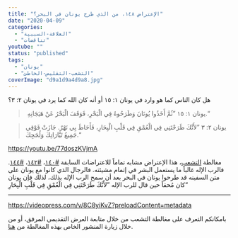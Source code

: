 ```yaml
---
title: "الإعتراض ١٤٨، من الذي طرح يونان في البحر؟"
date: "2020-04-09"
categories: 
  - "العلاقة-السببية"
  - "تناقضات"
youtube: ""
status: "published"
tags: 
  - "يونان"
  - "التشعب-التقليص-الخاطئ"
coverImage: "d9a1d9a4d9a8.jpg"
---
```


هل كان الناس كما هو وارد في يونان ١: ١٥ أو أنه كان الله كما يرد في يونان ٢: ٣؟

>  يونان ١: ١٥ ”ثُمَّ أَخَذُوا يُونَانَ وَطَرَحُوهُ فِي الْبَحْرِ، فَوَقَفَ الْبَحْرُ عَنْ هَيَجَانِهِ.“

> يونان ٢: ٣ ”لأَنَّكَ طَرَحْتَنِي فِي الْعُمْقِ فِي قَلْبِ الْبِحَارِ، فَأَحَاطَ بِي نَهْرٌ. جَازَتْ فَوْقِي جَمِيعُ تَيَّارَاتِكَ وَلُجَجِكَ.“

https://youtu.be/77doszKVjmA

مغالطة [التشعب](https://reasonofhope.com/2019/07/25/bifurcation/)، هذا الإعتراض مشابه تماماً للاعتراضات السابقة [#١٤٠](https://reasonofhope.com/?p=1787)، [#١٤٢](https://reasonofhope.com/?p=1793)، [#١٤٤](https://reasonofhope.com/?p=1843). فالرب الإله غالباً ما يستعمل البشر في إتمام مشيئته. فالرجال الذي كانوا مع يونان على متن السفينه قد طرحوا يونان في البحر بعد أن سمح الرب الإله بذلك، لذلك فإن يونان كان مُحقاً حين قال للرب الإله ”لأَنَّكَ طَرَحْتَنِي فِي الْعُمْقِ فِي قَلْبِ الْبِحَارِ“

* * *

https://videopress.com/v/8C8yiKvZ?preloadContent=metadata

بامكانكم التعرف على مغالطة التشعب من خلال متابعة العرض التقديمي المرفق، أو من خلال زيارة المنشور الخاص بهذه المغالطة من [هنا](https://reasonofhope.com/2019/07/25/bifurcation/).
